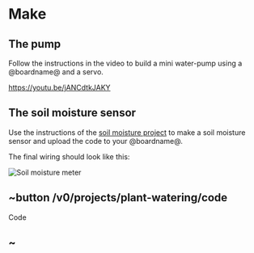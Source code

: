 # Make

## The pump

Follow the instructions in the video to build a mini water-pump using a @boardname@ and a servo.

https://youtu.be/jANCdtkJAKY

## The soil moisture sensor

Use the instructions of the [soil moisture project](/projects/soil-moisture) to make a soil moisture sensor and upload the code to your @boardname@.

The final wiring should look like this:

![Soil moisture meter](/static/mb/projects/plant-watering/make.jpg)

## ~button /v0/projects/plant-watering/code

Code

## ~